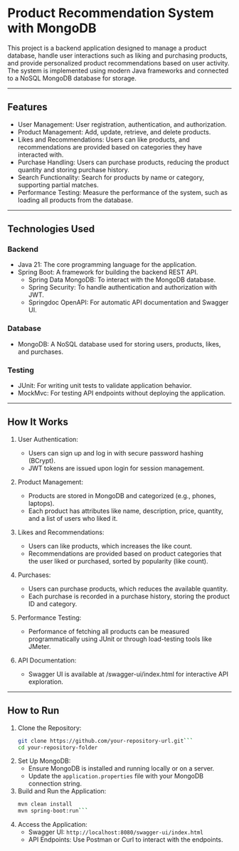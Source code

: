 # Product Recommendation System with MongoDB

This project is a backend application designed to manage a product database, handle user interactions such as liking and purchasing products, and provide personalized product recommendations based on user activity. The system is implemented using modern Java frameworks and connected to a NoSQL MongoDB database for storage.

---

## Features
- User Management: User registration, authentication, and authorization.
- Product Management: Add, update, retrieve, and delete products.
- Likes and Recommendations: Users can like products, and recommendations are provided based on categories they have interacted with.
- Purchase Handling: Users can purchase products, reducing the product quantity and storing purchase history.
- Search Functionality: Search for products by name or category, supporting partial matches.
- Performance Testing: Measure the performance of the system, such as loading all products from the database.

---

## Technologies Used

### Backend
- Java 21: The core programming language for the application.
- Spring Boot: A framework for building the backend REST API.
  - Spring Data MongoDB: To interact with the MongoDB database.
  - Spring Security: To handle authentication and authorization with JWT.
  - Springdoc OpenAPI: For automatic API documentation and Swagger UI.

### Database
- MongoDB: A NoSQL database used for storing users, products, likes, and purchases.

### Testing
- JUnit: For writing unit tests to validate application behavior.
- MockMvc: For testing API endpoints without deploying the application.

---

## How It Works

1. User Authentication:
   - Users can sign up and log in with secure password hashing (BCrypt).
   - JWT tokens are issued upon login for session management.

2. Product Management:
   - Products are stored in MongoDB and categorized (e.g., phones, laptops).
   - Each product has attributes like name, description, price, quantity, and a list of users who liked it.

3. Likes and Recommendations:
   - Users can like products, which increases the like count.
   - Recommendations are provided based on product categories that the user liked or purchased, sorted by popularity (like count).

4. Purchases:
   - Users can purchase products, which reduces the available quantity.
   - Each purchase is recorded in a purchase history, storing the product ID and category.

5. Performance Testing:
   - Performance of fetching all products can be measured programmatically using JUnit or through load-testing tools like JMeter.

6. API Documentation:
   - Swagger UI is available at /swagger-ui/index.html for interactive API exploration.

---

## How to Run

1. Clone the Repository:
   ```bash
   git clone https://github.com/your-repository-url.git```
   cd your-repository-folder
2. Set Up MongoDB:
   - Ensure MongoDB is installed and running locally or on a server.
   - Update the ```application.properties``` file with your MongoDB connection string.
3. Build and Run the Application:
   ```bash
   mvn clean install
   mvn spring-boot:run```
4. Access the Application:
   - Swagger UI: ```http://localhost:8080/swagger-ui/index.html```
   - API Endpoints: Use Postman or Curl to interact with the endpoints.
